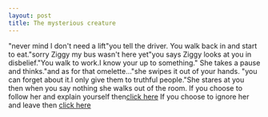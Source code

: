 ```yaml
---
layout: post
title: The mysterious creature
---
```

"never mind I don't need a lift"you tell the driver.
You walk back in and start to eat."sorry Ziggy my bus wasn't here yet"you says
Ziggy looks at you in disbelief."You walk to work.I know your up to something."
She takes a pause and thinks."and as for that omelette..."she swipes it out of your hands.
"you can forget about it.I only give them to truthful people."She stares at you then when you say nothing
she walks out of the room.
If you choose to follow her and explain yourself then[click here](explain.md)
If you choose to ignore her and leave then [click here](leave.md)
